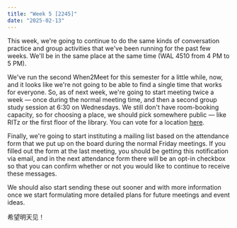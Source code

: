 ```yaml
---
title: "Week 5 [2245]"
date: "2025-02-13"
---
```


This week, we're going to continue to do the same kinds of conversation practice and group activities that we've been running for the past few weeks. We'll be in the same place at the same time (WAL 4510 from 4 PM to 5 PM).

<!--more-->

We've run the second When2Meet for this semester for a little while, now, and it looks like we're not going to be able to find a single time that works for everyone. So, as of next week, we're going to start meeting twice a week — once during the normal meeting time, and then a second group study session at 6:30 on Wednesdays. We still don't have room-booking capacity, so for choosing a place, we should pick somewhere public — like RITz or the first floor of the library. You can vote for a location [here](https://forms.gle/Mu4xpis79CQLYLf86).

Finally, we're going to start instituting a mailing list based on the attendance form that we put up on the board during the normal Friday meetings. If you filled out the form at the last meeting, you should be getting this notification via email, and in the next attendance form there will be an opt-in checkbox so that you can confirm whether or not you would like to continue to receive these messages.

We should also start sending these out sooner and with more information once we start formulating more detailed plans for future meetings and event ideas.

希望明天见！
